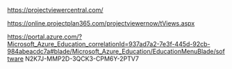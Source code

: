 https://projectviewercentral.com/

https://online.projectplan365.com/projectviewernow/tViews.aspx

https://portal.azure.com/?Microsoft_Azure_Education_correlationId=937ad7a2-7e3f-445d-92cb-984abeacdc7a#blade/Microsoft_Azure_Education/EducationMenuBlade/software
N2K7J-MMP2D-3QCK3-CPM6Y-2PTV7